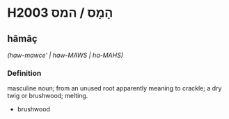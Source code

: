 # H2003 הָמָס / המס

## hâmâç

_(haw-mawce' | haw-MAWS | ha-MAHS)_

### Definition

masculine noun; from an unused root apparently meaning to crackle; a dry twig or brushwood; melting.

- brushwood

